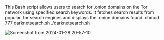 This Bash script allows users to search for .onion domains on the Tor network using specified search keywords. It fetches search results from popular Tor search engines and displays the .onion domains found.
chmod 777 darknetsearch.sh
./darknetsearch.sh

![Screenshot from 2024-01-28 20-57-10](https://github.com/LinuxDestroy/DarkNet-Search/assets/26278128/02109d21-9412-4408-9780-428c7360aba8)
